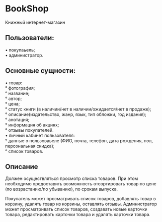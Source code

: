 # BookShop
Книжный интернет-магазин

## Пользователи:
• покупаьель;\
• администратор. 

## Основные сущности:
• товар:\
  ° фотография;  
  ° название;  
  ° автор;  
  ° цена;  
  ° статус книги (в наличии/нет в наличии/ожидается/нет в продаже);  
  ° описание(издательство, жанр, язык, тип обложки, год издания);  
  ° анотация;  
  ° информация об акциях;  
  ° отзывы покупателей.  
• личный кабинет пользователя:  
  ° данные о пользоваьеле (ФИО, почта, телефон, дата рождения, пол, персональная скидка);  
  ° список товаров.   

## Описание
Должен осуществляться просмотр списка товаров. При этом необходимо предоставить возможность отсортировать товар по цене (по возрастанию/по убыванию), по срокам выпуска. 

Покупатель может просматривать список товаров, добавлять товар в корзину, удалять товар из корзины, оставлять отзывы.  Администратор может просматривать список товаров, создавать новые карточки товара, редактировать карточки товара и удалять карточки товара.
